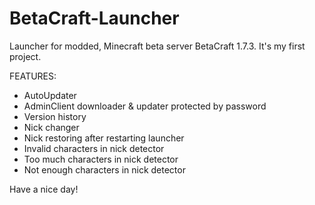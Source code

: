 # BetaCraft-Launcher


Launcher for modded, Minecraft beta server BetaCraft 1.7.3.
It's my first project.

FEATURES:
- AutoUpdater
- AdminClient downloader & updater protected by password
- Version history
- Nick changer
- Nick restoring after restarting launcher
- Invalid characters in nick detector
- Too much characters in nick detector
- Not enough characters in nick detector

Have a nice day!
